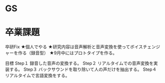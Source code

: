 # GS
<h1>卒業課題</h1>
卒研Fix
★個人でやる
★研究内容は音声解析と音声変換を使ってボイスチェンジャーを作る（録音型）
★9月中にはプロトタイプを作る。

目標
Step１
録音した音声の変換する。
Step２
リアルタイムでの音声変換を実装する。
Step３
バックサウンドを取り除いて人の声だけを抽出する。
Step４
リアルタイムで言語変換をする。
